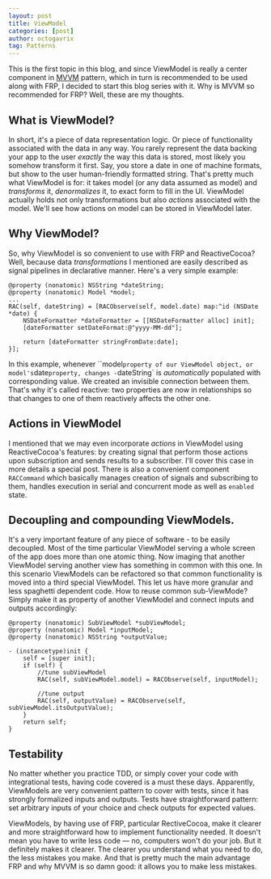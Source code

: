 ```yaml
---
layout: post
title: ViewModel
categories: [post]
author: octogavrix
tag: Patterns
---
```



This is the first topic in this blog, and since ViewModel is really a center component in [MVVM] pattern, which in turn is recommended to be used along with FRP, I decided to start this blog series with it. Why is MVVM so recommended for FRP? Well, these are my thoughts.

## What is ViewModel? 

In short, it's a piece of data representation logic. Or piece of functionality associated with the data in any way. You rarely represent the data backing your app to the user _exactly_ the way this data is stored, most likely you somehow transform it first. Say, you store a date in one of machine formats, but show to the user human-friendly formatted string. That's pretty much what ViewModel is for: it takes model (or any data assumed as model) and _transforms_ it, _denormalizes_ it, to exact form to fill in the UI. ViewModel actually holds not only transformations but also _actions_ associated with the model. We'll see how actions on model can be stored in ViewModel later.

## Why ViewModel?

So, why ViewModel is so convenient to use with FRP and ReactiveCocoa? Well, because data _transformations_ I mentioned are easily described as signal pipelines in declarative manner. Here's a very simple example:

```objc
@property (nonatomic) NSString *dateString;
@property (nonatomic) Model *model;
...
RAC(self, dateString) = [RACObserve(self, model.date) map:^id (NSDate *date) {
	NSDateFormatter *dateFormatter = [[NSDateFormatter alloc] init];
	[dateFormatter setDateFormat:@"yyyy-MM-dd"];

	return [dateFormatter stringFromDate:date];
}];
```

In this example, whenever ``model` property of our ViewModel object, or model's `date` property, changes - `dateString` is _automatically_ populated with corresponding value. We created an invisible connection between them. That's why it's called reactive: two properties are now in relationships so that changes to one of them reactively affects the other one.

## Actions in ViewModel

I mentioned that we may even incorporate _actions_ in ViewModel using ReactiveCocoa's features: by creating signal that perform those actions upon subscription and sends results to a subscriber. I'll cover this case in more details a special post. There is also a convenient component `RACCommand` which basically manages creation of signals and subscribing to them, handles execution in serial and concurrent mode as well as `enabled` state.

## Decoupling and compounding ViewModels.

It's a very important feature of any piece of software - to be easily decoupled. Most of the time particular ViewModel serving a whole screen of the app does more than one atomic thing. Now imaging that another ViewModel serving another view has something in common with this one. In this scenario ViewModels can be refactored so that common functionality is moved into a third special ViewModel. This let us have more granular and less spaghetti dependent code. How to reuse common sub-ViewMode? Simply make it as property of another ViewModel and connect inputs and outputs accordingly:

```objc
@property (nonatomic) SubViewModel *subViewModel;
@property (nonatomic) Model *inputModel;
@property (nonatomic) NSString *outputValue;

- (instancetype)init {
	self = [super init];
	if (self) {
		//tune subViewModel
		RAC(self, subViewModel.model) = RACObserve(self, inputModel);

		//tune output
		RAC(self, outputValue) = RACObserve(self, subViewModel.itsOutputValue);
	}
	return self;
}

```


## Testability

No matter whether you practice TDD, or simply cover your code with integrational tests, having code covered is a must these days. Apparently, ViewModels are very convenient pattern to cover with tests, since it has strongly formalized inputs and outputs. Tests have straightforward pattern: set arbitrary inputs of your choice and check outputs for expected values.


ViewModels, by having use of FRP, particular RectiveCocoa, make it clearer and more straightforward how to implement functionality needed. It doesn't mean you have to write less code — no, computers won't do your job. But it definitely makes it clearer. The clearer you understand what you need to do, the less mistakes you make. And that is pretty much the main advantage FRP and why MVVM is so damn good: it allows you to make less mistakes.

[MVVM]:http://en.wikipedia.org/wiki/Model_View_ViewModel